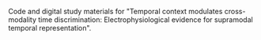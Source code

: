 Code and digital study materials for "Temporal context modulates cross-modality time discrimination: Electrophysiological evidence for supramodal temporal representation".
